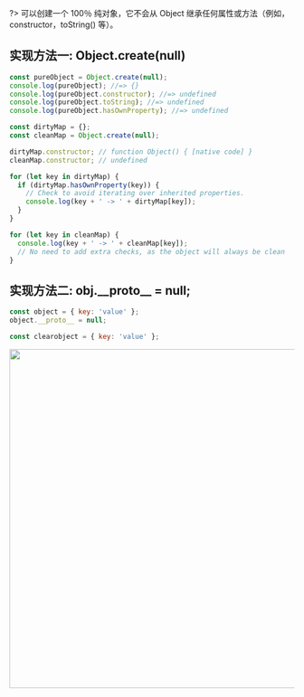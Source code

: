 ?> 可以创建一个 100％ 纯对象，它不会从 Object 继承任何属性或方法（例如，constructor，toString() 等）。

## 实现方法一: Object.create(null)

```javascript
const pureObject = Object.create(null);
console.log(pureObject); //=> {}
console.log(pureObject.constructor); //=> undefined
console.log(pureObject.toString); //=> undefined
console.log(pureObject.hasOwnProperty); //=> undefined
```

```javascript
const dirtyMap = {};
const cleanMap = Object.create(null);

dirtyMap.constructor; // function Object() { [native code] }
cleanMap.constructor; // undefined

for (let key in dirtyMap) {
  if (dirtyMap.hasOwnProperty(key)) {
    // Check to avoid iterating over inherited properties.
    console.log(key + ' -> ' + dirtyMap[key]);
  }
}

for (let key in cleanMap) {
  console.log(key + ' -> ' + cleanMap[key]);
  // No need to add extra checks, as the object will always be clean
}
```

## 实现方法二: obj.\_\_proto\_\_ = null;

```javascript
const object = { key: 'value' };
object.__proto__ = null;

const clearobject = { key: 'value' };
```

<img src='https://loremxuetengfei.oss-cn-beijing.aliyuncs.com/clear-object-1557026975.jpg' width='600px'/>
